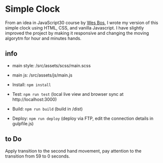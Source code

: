 # Simple Clock

From an idea in JavaScript30 course by [Wes Bos](//github.com/wesbos), I wrote my version of this simple clock using HTML, CSS, and vanilla Javascript. I have slightly improved the project by making it responsive and changing the moving algorytm for hour and minutes hands.

## info

- main style: /src/assets/scss/main.scss
- main js: /src/assets/js/main.js

- Install: `npm install`
- Test: `npm run test` (local live view and browser sync at http://localhost:3000)
- Build: `npm run build` (build in /dist)
- Deploy: `npm run deploy` (deploy via FTP, edit the connection details in gulpfile.js)

## to Do

Apply transition to the second hand movement, pay attention to the transition from 59 to 0 seconds.
